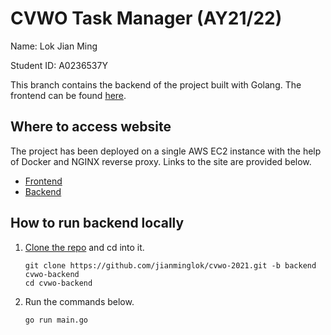 # CVWO Task Manager (AY21/22)

Name: Lok Jian Ming

Student ID: A0236537Y

This branch contains the backend of the project built with Golang. The frontend can be found [here](https://github.com/jianminglok/cvwo-2021/tree/frontend).

## Where to access website

  The project has been deployed on a single AWS EC2 instance with the help of Docker and NGINX reverse proxy. Links to the site are provided below.

- [Frontend](https://task.jianminglok.xyz/)
- [Backend](https://task.jianminglok.xyz/api)

## How to run backend locally

1. [Clone the repo](https://github.com/jianminglok/cvwo-2021/tree/frontend) and cd into it.

	```
	git clone https://github.com/jianminglok/cvwo-2021.git -b backend cvwo-backend
	cd cvwo-backend
	```

2. Run the commands below.

	```
	go run main.go
	``` 